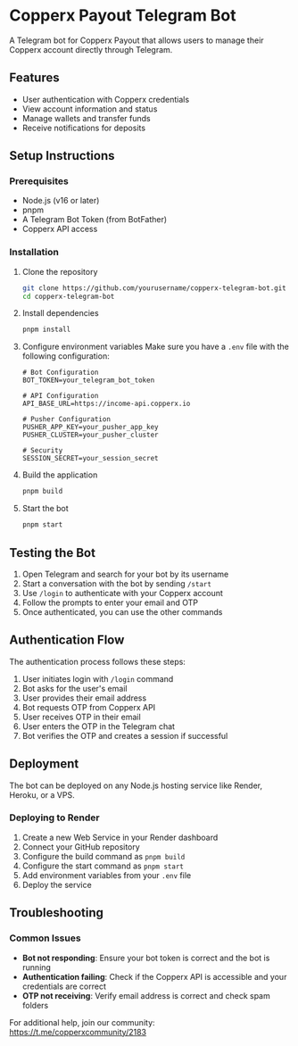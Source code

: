 # Copperx Payout Telegram Bot

A Telegram bot for Copperx Payout that allows users to manage their Copperx account directly through Telegram.

## Features

- User authentication with Copperx credentials
- View account information and status
- Manage wallets and transfer funds
- Receive notifications for deposits

## Setup Instructions

### Prerequisites

- Node.js (v16 or later)
- pnpm
- A Telegram Bot Token (from BotFather)
- Copperx API access

### Installation

1. Clone the repository
   ```bash
   git clone https://github.com/yourusername/copperx-telegram-bot.git
   cd copperx-telegram-bot
   ```

2. Install dependencies
   ```bash
   pnpm install
   ```

3. Configure environment variables
   Make sure you have a `.env` file with the following configuration:
   ```
   # Bot Configuration
   BOT_TOKEN=your_telegram_bot_token

   # API Configuration
   API_BASE_URL=https://income-api.copperx.io

   # Pusher Configuration
   PUSHER_APP_KEY=your_pusher_app_key
   PUSHER_CLUSTER=your_pusher_cluster

   # Security
   SESSION_SECRET=your_session_secret
   ```

4. Build the application
   ```bash
   pnpm build
   ```

5. Start the bot
   ```bash
   pnpm start
   ```

## Testing the Bot

1. Open Telegram and search for your bot by its username
2. Start a conversation with the bot by sending `/start`
3. Use `/login` to authenticate with your Copperx account
4. Follow the prompts to enter your email and OTP
5. Once authenticated, you can use the other commands

## Authentication Flow

The authentication process follows these steps:

1. User initiates login with `/login` command
2. Bot asks for the user's email
3. User provides their email address
4. Bot requests OTP from Copperx API
5. User receives OTP in their email
6. User enters the OTP in the Telegram chat
7. Bot verifies the OTP and creates a session if successful

## Deployment

The bot can be deployed on any Node.js hosting service like Render, Heroku, or a VPS.

### Deploying to Render

1. Create a new Web Service in your Render dashboard
2. Connect your GitHub repository
3. Configure the build command as `pnpm build`
4. Configure the start command as `pnpm start`
5. Add environment variables from your `.env` file
6. Deploy the service

## Troubleshooting

### Common Issues

- **Bot not responding**: Ensure your bot token is correct and the bot is running
- **Authentication failing**: Check if the Copperx API is accessible and your credentials are correct
- **OTP not receiving**: Verify email address is correct and check spam folders

For additional help, join our community: https://t.me/copperxcommunity/2183 